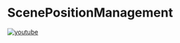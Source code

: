 # ScenePositionManagement

[![youtube](https://img.youtube.com/vi/JTlsvT_FqMo/0.jpg)](http://www.youtube.com/watch?v=JTlsvT_FqMo "ScenePositionManagement")
